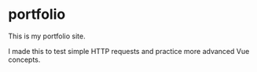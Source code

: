 # portfolio

This is my portfolio site.

I made this to test simple HTTP requests and practice more advanced Vue concepts.
